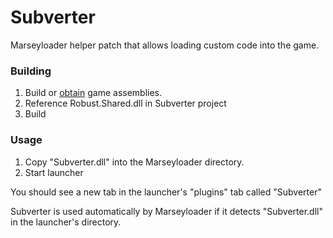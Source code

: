 # Subverter

Marseyloader helper patch that allows loading custom code into the game.

### Building

1. Build or [obtain](https://github.com/Subversionary/StationAssemblies) game assemblies.
2. Reference Robust.Shared.dll in Subverter project
3. Build

### Usage

1. Copy "Subverter.dll" into the Marseyloader directory.
2. Start launcher

You should see a new tab in the launcher's "plugins" tab called "Subverter"

Subverter is used automatically by Marseyloader if it detects "Subverter.dll" in the launcher's directory.
